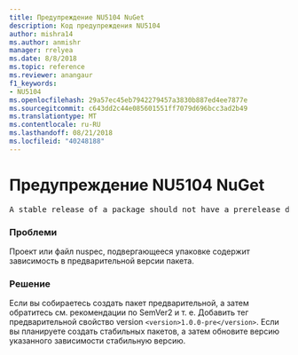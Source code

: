 ```yaml
---
title: Предупреждение NU5104 NuGet
description: Код предупреждения NU5104
author: mishra14
ms.author: anmishr
manager: rrelyea
ms.date: 8/8/2018
ms.topic: reference
ms.reviewer: anangaur
f1_keywords:
- NU5104
ms.openlocfilehash: 29a57ec45eb7942279457a3830b887ed4ee7877e
ms.sourcegitcommit: c643dd2c44e085601551ff7079d696bcc3ad2b49
ms.translationtype: MT
ms.contentlocale: ru-RU
ms.lasthandoff: 08/21/2018
ms.locfileid: "40248188"
---
```

# <a name="nuget-warning-nu5104"></a>Предупреждение NU5104 NuGet
<pre>A stable release of a package should not have a prerelease dependency. Either modify the version spec of dependency "NuGet.Versioning [4.7.0-preview4.5065, )" or update the version field in the nuspec.</pre>

### <a name="issue"></a>Проблеми

Проект или файл nuspec, подвергающееся упаковке содержит зависимость в предварительной версии пакета.


### <a name="solution"></a>Решение

Если вы собираетесь создать пакет предварительной, а затем обратитесь см. рекомендации по SemVer2 и т. е. Добавить тег предварительной свойство version `<version>1.0.0-pre</version>`. Если вы планируете создать стабильных пакетов, а затем обновите версию указанного зависимости стабильную версию.

